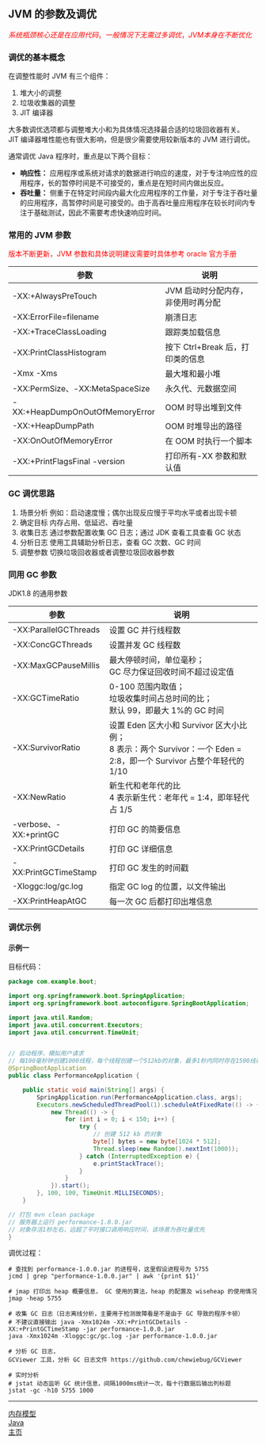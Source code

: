 ## JVM 的参数及调优

<font color='red'>$系统瓶颈核心还是在应用代码，一般情况下无需过多调优，JVM 本身在不断优化$</font>

### 调优的基本概念

在调整性能时 JVM 有三个组件：

1. 堆大小的调整
2. 垃圾收集器的调整
3. JIT 编译器

大多数调优选项都与调整堆大小和为具体情况选择最合适的垃圾回收器有关。  
JIT 编译器堆性能也有很大影响，但是很少需要使用较新版本的 JVM 进行调优。

通常调优 Java 程序时，重点是以下两个目标：

-   **响应性：** 应用程序或系统对请求的数据进行响应的速度，对于专注响应性的应用程序，长的暂停时间是不可接受的，重点是在短时间内做出反应。
-   **吞吐量：** 侧重于在特定时间段内最大化应用程序的工作量，对于专注于吞吐量的应用程序，高暂停时间是可接受的。由于高吞吐量应用程序在较长时间内专注于基础测试，因此不需要考虑快速响应时间。

### 常用的 JVM 参数

<font color='red'>版本不断更新，JVM 参数和具体说明建议需要时具体参考 oracle 官方手册</font>

| 参数                            | 说明                               |
| ------------------------------- | ---------------------------------- |
| -XX:+AlwaysPreTouch             | JVM 启动时分配内存，非使用时再分配 |
| -XX:ErrorFile=filename          | 崩溃日志                           |
| -XX:+TraceClassLoading          | 跟踪类加载信息                     |
| -XX:PrintClassHistogram         | 按下 Ctrl+Break 后，打印类的信息   |
| -Xmx -Xms                       | 最大堆和最小堆                     |
| -XX:PermSize、-XX:MetaSpaceSize | 永久代、元数据空间                 |
| -XX:+HeapDumpOnOutOfMemoryError | OOM 时导出堆到文件                 |
| -XX:+HeapDumpPath               | OOM 时堆导出的路径                 |
| -XX:OnOutOfMemoryError          | 在 OOM 时执行一个脚本              |
| -XX:+PrintFlagsFinal -version   | 打印所有-XX 参数和默认值           |

### GC 调优思路

1. 场景分析
   例如：启动速度慢；偶尔出现反应慢于平均水平或者出现卡顿
2. 确定目标
   内存占用、低延迟、吞吐量
3. 收集日志
   通过参数配置收集 GC 日志；通过 JDK 查看工具查看 GC 状态
4. 分析日志
   使用工具辅助分析日志，查看 GC 次数、GC 时间
5. 调整参数
   切换垃圾回收器或者调整垃圾回收器参数

### 同用 GC 参数

JDK1.8 的通用参数

| 参数                   | 说明                                                                                                                    |
| ---------------------- | ----------------------------------------------------------------------------------------------------------------------- |
| -XX:ParallelGCThreads  | 设置 GC 并行线程数                                                                                                      |
| -XX:ConcGCThreads      | 设置并发 GC 线程数                                                                                                      |
| -XX:MaxGCPauseMillis   | 最大停顿时间，单位毫秒；<br>GC 尽力保证回收时间不超过设定值                                                             |
| -XX:GCTimeRatio        | 0-100 范围内取值；<br>垃圾收集时间占总时间的比；<br>默认 99，即最大 1%的 GC 时间                                        |
| -XX:SurvivorRatio      | 设置 Eden 区大小和 Survivor 区大小比例；<br>8 表示：两个 Survivor：一个 Eden = 2:8，即一个 Survivor 占整个年轻代的 1/10 |
| -XX:NewRatio           | 新生代和老年代的比<br>4 表示新生代：老年代 = 1:4，即年轻代占 1/5                                                        |
| -verbose、-XX:+printGC | 打印 GC 的简要信息                                                                                                      |
| -XX:PrintGCDetails     | 打印 GC 详细信息                                                                                                        |
| -XX:PrintGCTimeStamp   | 打印 GC 发生的时间戳                                                                                                    |
| -Xloggc:log/gc.log     | 指定 GC log 的位置，以文件输出                                                                                          |
| -XX:PrintHeapAtGC      | 每一次 GC 后都打印出堆信息                                                                                              |

### 调优示例

#### 示例一

目标代码：

```java
package com.example.boot;

import org.springframework.boot.SpringApplication;
import org.springframework.boot.autoconfigure.SpringBootApplication;

import java.util.Random;
import java.util.concurrent.Executors;
import java.util.concurrent.TimeUnit;


// 启动程序，模拟用户请求
// 每100毫秒钟创建1000线程，每个线程创建一个512kb的对象，最多1秒内同时存在1500线程，并发量1000/s，占用内存750m（75%），查看GC的情况
@SpringBootApplication
public class PerformanceApplication {

    public static void main(String[] args) {
        SpringApplication.run(PerformanceApplication.class, args);
        Executors.newScheduledThreadPool(1).scheduleAtFixedRate(() -> {
            new Thread(() -> {
                for (int i = 0; i < 150; i++) {
                    try {
                        // 创建 512 kb 的对象
                        byte[] bytes = new byte[1024 * 512];
                        Thread.sleep(new Random().nextInt(1000));
                    } catch (InterruptedException e) {
                        e.printStackTrace();
                    }
                }
            }).start();
        }, 100, 100, TimeUnit.MILLISECONDS);
    }

// 打包 mvn clean package
// 服务器上运行 performance-1.0.0.jar
// 对象存活1秒左右，远超了平时接口调用响应时间，该场景为吞吐量优先
}
```

调优过程：

```shell
# 查找到 performance-1.0.0.jar 的进程号，这里假设进程号为 5755
jcmd | grep "performance-1.0.0.jar" | awk '{print $1}'

# jmap 打印出 heap 概要信息， GC 使用的算法，heap 的配置及 wiseheap 的使用情况
jmap -heap 5755

# 收集 GC 日志（日志离线分析，主要用于检测故障看是不是由于 GC 导致的程序卡顿）
# 不建议直接输出 java -Xmx1024m -XX:+PrintGCDetails -XX:+PrintGCTimeStamp -jar performance-1.0.0.jar
java -Xmx1024m -Xloggc:gc/gc.log -jar performance-1.0.0.jar

# 分析 GC 日志，
GCViewer 工具，分析 GC 日志文件 https://github.com/chewiebug/GCViewer

# 实时分析
# jstat 动态监听 GC 统计信息，间隔1000ms统计一次，每十行数据后输出列标题
jstat -gc -h10 5755 1000

```

---

[内存模型](./README.md)  
[Java](../README.md)  
[主页](../../../../../)
